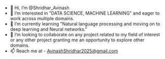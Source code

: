 - 👋 Hi, I’m @Shridhar_Avinash
- 👀 I’m interested in "DATA SCIENCE, MACHINE LEARNING" and eager to work across multiple domains.
- 🌱 I’m currently learning "Natural language processing and moving on to deep learning and Neural networks."
- 💞️ I’m looking to collaborate on any project related to my field of interest or any other project granting me an opportunity to explore other domains.
- 📫 Reach me at - AvinashShridhar2025@gmail.com

<!---
Shridhar2025/Shridhar2025 is a ✨ special ✨ repository because its `README.md` (this file) appears on your GitHub profile.
You can click the Preview link to take a look at your changes.
--->
